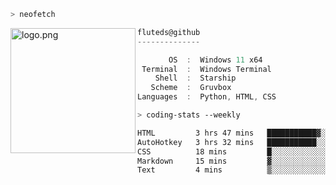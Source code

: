 ```zsh
> neofetch
```

<!--img align="left" src="https://github.com/fluteds.png" alt="logo.png" width="200"/>-->
<img align="left" src="https://external-content.duckduckgo.com/iu/?u=https%3A%2F%2F78.media.tumblr.com%2F975fca5f82161b190efdcaa05ffbd4ec%2Ftumblr_p6q6m9TJF01x3p3jmo1_500.png&f=1&nofb=1" alt="logo.png" width="200"/>

```csharp
fluteds@github
--------------

       OS  :  Windows 11 x64
 Terminal  :  Windows Terminal
    Shell  :  Starship
   Scheme  :  Gruvbox
Languages  :  Python, HTML, CSS
```

```zsh
> coding-stats --weekly
```

<!--START_SECTION:waka-->

```txt
HTML         3 hrs 47 mins   ███████████▓░░░░░░░░░░░░░   46.75 %
AutoHotkey   3 hrs 32 mins   ███████████░░░░░░░░░░░░░░   43.70 %
CSS          18 mins         █░░░░░░░░░░░░░░░░░░░░░░░░   03.75 %
Markdown     15 mins         ▓░░░░░░░░░░░░░░░░░░░░░░░░   03.22 %
Text         4 mins          ▒░░░░░░░░░░░░░░░░░░░░░░░░   00.97 %
```

<!--END_SECTION:waka-->
